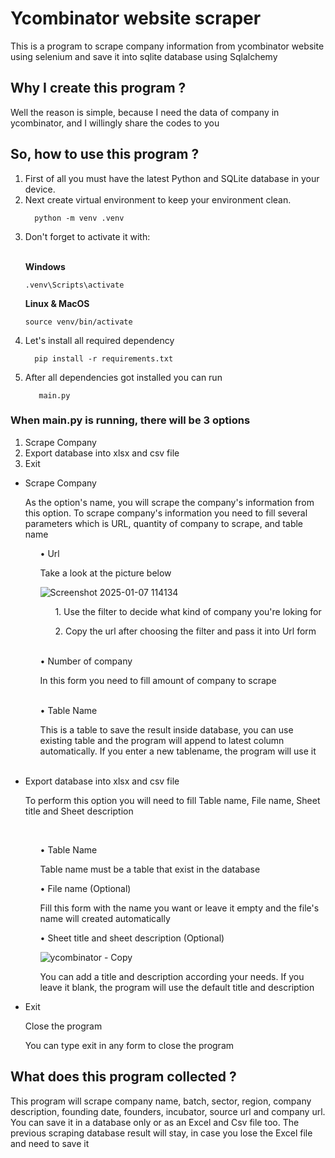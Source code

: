 # Ycombinator website scraper

This is a program to scrape company information from ycombinator website using selenium and save it into sqlite database using Sqlalchemy
<br>

## Why I create this program ?

Well the reason is simple, because I need the data of company in ycombinator, and I willingly share the codes to you

## So, how to use this program ?
<ol>
<li>First of all you must have the latest Python and SQLite database in your device.</li> 
<li>Next create virtual environment to keep your environment clean.</li>

```
  python -m venv .venv
```

<li>Don't forget to activate it with:</li>
  <br>

__Windows__

``.venv\Scripts\activate``

__Linux & MacOS__

```
source venv/bin/activate
```
<li>Let's install all required dependency</li> 

```
  pip install -r requirements.txt
```

<li>After all dependencies got installed you can run</li>

```
   main.py
```
</ol>

### When main.py is running, there will be 3 options

1. Scrape Company
2. Export database into xlsx and csv file
3. Exit
   <br>

<ul>
<li> Scrape Company </li>
<p>As the option's name, you will scrape the company's information from this option. To scrape company's information 
you need to fill several parameters which is URL, quantity of company to scrape, and table name</p>

<ol>
• Url 
<p> Take a look at the picture below </p>

![Screenshot 2025-01-07 114134](https://github.com/user-attachments/assets/a0ccc873-5c9c-4d1e-987d-daf7af1682b4)

<ol>
<p> 1. Use the filter to decide what kind of company you're loking for </p>
<p> 2. Copy the url after choosing the filter and pass it into Url form</p>
</ol>

<br>
• Number of company
<p> In this form you need to fill amount of company to scrape </p>

<br>
• Table Name
<p> This is a table to save the result inside database, you can use existing table and the program will append to latest 
column automatically. If you enter a new tablename, the program will use it </p>
<br>

</ol>
<li>
Export database into xlsx and csv file 
<p> To perform this option you will need to fill Table name, File name, Sheet title and Sheet description</p>
<ol>
<br>

• Table Name

<p> Table name must be a table that exist in the database</p>

• File name (Optional)

<p> Fill this form with the name you want or leave it empty and the file's name will created automatically</p>

• Sheet title and sheet description (Optional)

![ycombinator - Copy](https://github.com/user-attachments/assets/9bf180c6-ecb0-4f3b-9b14-8af6cf9ca0f8)

<p> You can add a title and description according your needs. If you leave it blank, the program will use the default title 
and description</p>

</ol>
</li>
<li>
Exit
<p> Close the program </p>
<p> You can type exit in any form to close the program</p>
</li>
</ul>


## What does this program collected ?

This program will scrape company name, batch, sector, region, company description, founding date, founders, incubator,
source url and company url. You can save it in a database only or as an Excel and Csv file too. The previous scraping
database result will stay, in case you lose the Excel file and need to save it
